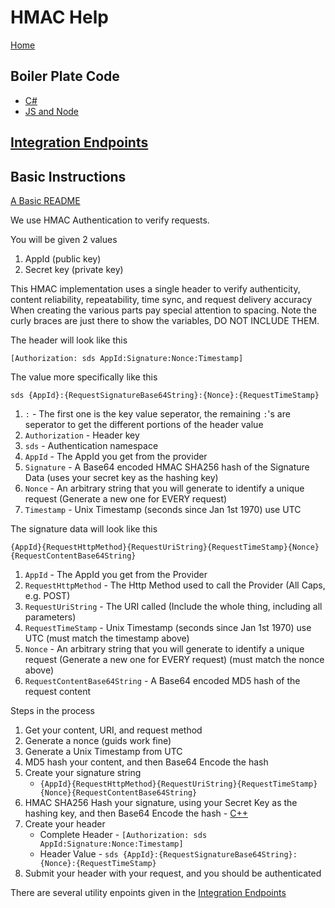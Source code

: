 # HMAC Help

[Home](/README.md)

## Boiler Plate Code

* [C#](/src/Authentication/Hmac/API%20Integration%20Help/C%23%20Boilerplate%20Code.md)
* [JS and Node](/src/Authentication/Hmac/API%20Integration%20Help/JS%20and%20NodeJS%20Boilerplate%20Code.md)

## [Integration Endpoints](/src/Authentication/Hmac/API%20Integration%20Help/Integration%20Endpoints.md)

## Basic Instructions

[A Basic README](/src/Authentication/Hmac/API%20Integration%20Help/README.md)

We use HMAC Authentication to verify requests.

You will be given 2 values

1. AppId (public key)
2. Secret key (private key)

This HMAC implementation uses a single header to verify authenticity, content reliability, repeatability, time sync, and request delivery accuracy
When creating the various parts pay special attention to spacing.
Note the curly braces are just there to show the variables, DO NOT INCLUDE THEM.

The header will look like this

```http
[Authorization: sds AppId:Signature:Nonce:Timestamp]
```

The value more specifically like this

```http
sds {AppId}:{RequestSignatureBase64String}:{Nonce}:{RequestTimeStamp}
```

1. `:` - The first one is the key value seperator, the remaining `:`'s are seperator to get the different portions of the header value
2. `Authorization` - Header key
3. `sds` - Authentication namespace
4. `AppId` - The AppId you get from the provider
5. `Signature` - A Base64 encoded HMAC SHA256 hash of the Signature Data (uses your secret key as the hashing key)
6. `Nonce` - An arbitrary string that you will generate to identify a unique request (Generate a new one for EVERY request)
7. `Timestamp` - Unix Timestamp (seconds since Jan 1st 1970) use UTC

The signature data will look like this

```http
{AppId}{RequestHttpMethod}{RequestUriString}{RequestTimeStamp}{Nonce}{RequestContentBase64String}
```

1. `AppId` - The AppId you get from the Provider
2. `RequestHttpMethod` - The Http Method used to call the Provider (All Caps, e.g. POST)
3. `RequestUriString` - The URI called (Include the whole thing, including all parameters)
4. `RequestTimeStamp` - Unix Timestamp (seconds since Jan 1st 1970) use UTC (must match the timestamp above)
5. `Nonce` - An arbitrary string that you will generate to identify a unique request (Generate a new one for EVERY request) (must match the nonce above)
6. `RequestContentBase64String` - A Base64 encoded MD5 hash of the request content

Steps in the process

1. Get your content, URI, and request method
2. Generate a nonce (guids work fine)
3. Generate a Unix Timestamp from UTC
4. MD5 hash your content, and then Base64 Encode the hash
5. Create your signature string
    - `{AppId}{RequestHttpMethod}{RequestUriString}{RequestTimeStamp}{Nonce}{RequestContentBase64String}`
6. HMAC SHA256 Hash your signature, using your Secret Key as the hashing key, and then Base64 Encode the hash - [C++](https://gist.github.com/woodja/6082940)
7. Create your header
    - Complete Header - `[Authorization: sds AppId:Signature:Nonce:Timestamp]`
    - Header Value - `sds {AppId}:{RequestSignatureBase64String}:{Nonce}:{RequestTimeStamp}`
8. Submit your header with your request, and you should be authenticated


There are several utility enpoints given in the [Integration Endpoints](/src/Authentication/Hmac/API%20Integration%20Help/Integration%20Endpoints.md)